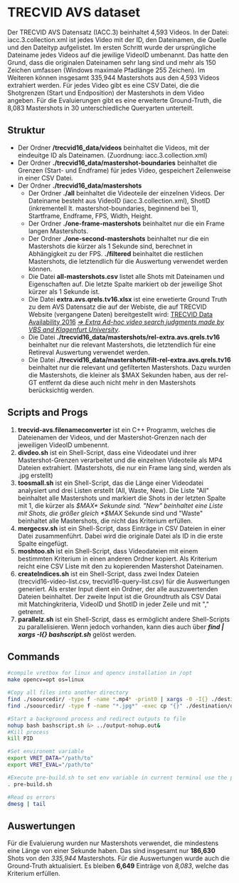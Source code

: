 # TRECVID AVS dataset

Der TRECVID AVS Datensatz (IACC.3) beinhaltet 4,593 Videos. In der Datei: iacc.3.collection.xml ist jedes Video mit der ID, den Dateinamen, die Quelle und den Dateityp aufgelistet. Im ersten Schritt wurde der ursprüngliche Dateiname jedes Videos auf die jewilige VideoID umbenannt. Das hatte den Grund, dass die originalen Dateinamen sehr lang sind und mehr als 150 Zeichen umfassen (Windows maximale Pfadlänge 255 Zeichen). Im Weiteren können insgesamt 335,944 Mastershots aus den 4,593 Videos extrahiert werden. Für jedes Video gibt es eine CSV Datei, die die Shotgrenzen (Start und Endposition) der Mastershots in dem Video angeben. Für die Evaluierungen gibt es eine erweiterte Ground-Truth, die 8,083 Mastershots in 30 unterschiedliche Queryarten unterteilt.

## Struktur
- Der Ordner **/trecvid16_data/videos** beinhaltet die Videos, mit der eindeuitge ID als Dateinamen. (Zuordnung: iacc.3.collection.xml)
- Der Ordner **./trecvid16_data/mastershot-boundaries** beinhaltet die Grenzen (Start- und Endframe) für jedes Video, gespeichert Zeilenweise in einer CSV Datei.
- Der Ordner **./trecvid16_data/mastershots**
  - Der Ordner **./all** beinhaltet die Videoteile der einzelnen Videos. Der Dateiname besteht aus VideoID (iacc.3.collection.xml), ShotID (inkrementell lt. mastershot-boundaries, beginnend bei 1), Startframe, Endframe, FPS, Width, Height.
  - Der Ordner **./one-frame-mastershots** beinhaltet nur die ein Frame langen Mastershots.
  - Der Ordner **./one-second-mastershots** beinhaltet nur die ein Mastershots die kürzer als 1 Sekunde sind, berechnet in Abhängigkeit zu der FPS.
**./filtered** beinhaltet die restlichen Mastershots, die letztendlich für die Auswertung verwendet werden können.
  - Die Datei **all-mastershots.csv** listet alle Shots mit Dateinamen und Eigenschaften auf. Die letzte Spalte markiert ob der jeweilige Shot kürzer als 1 Sekunde ist.
  - Die Datei **extra.avs.qrels.tv16.xlsx** ist eine erwetierte Ground Truth zu dem AVS Datensatz die auf der Webiste, die auf TRECVID Website (vergangene Daten) bereitgestellt wird: [TRECVID Data Availability 2016](http://www-nlpir.nist.gov/projects/trecvid/trecvid.data.html#tv16) [*=> Extra Ad-hoc video search judgments made by VBS and Klagenfurt University*](http://www-nlpir.nist.gov/projects/tv2016/pastdata/extra.avs.qrels.tv16.xlsx).
  - Die Datei **./trecvid16_data/mastershots/rel-extra.avs.qrels.tv16** beinhaltet nur die relevant Mastershots, die letztendlich für eine Retireval Auswertung verwendet werden.
  - Die Datei **./trecvid16_data/mastershots/filt-rel-extra.avs.qrels.tv16** beinhaltet nur die relevant und gefilterten Mastershots. Dazu wurden die Mastershots, die kleiner als $MAX Sekunden haben, aus der rel-GT entfernt da diese auch nicht mehr in den Mastershots berücksichtig werden.


## Scripts and Progs
1. **trecvid-avs.filenameconverter** ist ein C++ Programm, welches die Dateienamen der Videos, und der Mastershot-Grenzen nach der jeweiligen VideoID umbenennt.
2. **divdeo.sh** ist ein Shell-Script, dass eine Videodatei und ihrer Mastershot-Grenzen verarbeitet und die einzelnen Videoteile als MP4 Dateien extrahiert. (Mastershots, die nur ein Frame lang sind, werden als .jpg erstellt)
3. **toosmall.sh** ist ein Shell-Script, das die Länge einer Videodatei analysiert und drei Listen erstellt (All, Waste, New). Die Liste "All" beinhaltet alle Mastershots und markiert die Shots in der letzten Spalte mit 1, die kürzer als *$MAX* Sekunde sind. "New" beinhaltet eine Liste mit Shots, die größer gleich *$MAX* Sekunde sind und "Waste" beinhaltet alle Mastershots, die nicht das Kriterium erfüllen.
4. **mergecsv.sh** ist ein Shell-Script, dass Einträge in CSV Dateien in einer Datei zusammenführt. Dabei wird die originale Datei als ID in die erste Spalte eingefügt.
5. **moshtoo.sh** ist ein Shell-Script, dass Videodateien mit einem bestimmten Kriterium in einen anderen Ordner kopiert. Als Kriterium reicht eine CSV Liste mit den zu kopierenden Mastershot Dateinamen.
8. **createIndices.sh** ist ein Shell-Script, dass zwei Index Dateien (trecvid16-video-list.csv, trecvid16-query-list.csv) für die Auswertungen generiert. Als erster Input dient ein Ordner, der alle auszuwertenden Dateien beinhaltet. Der zweite Input ist die Groundtruth als CSV Datai mit Matchingkriteria, VideoID und ShotID in jeder Zeile und mit "," getrennt.
9. **parallelz.sh** ist ein Shell-Script, dass es ermöglicht andere Shell-Scripts zu parallelisieren. Wenn jedoch vorhanden, kann dies auch über ***find | xargs -I{} bashscript.sh*** gelöst werden.

## Commands
```bash
#compile vretbox for linux and opencv installation in /opt
make opencv=opt os=linux

#Copy all files into another directory
find ./soourcedir/ -type f -name *.mp4* -print0 | xargs -0 -I{} ./destination/dir/
find ./soourcedir/ -type f -name "*.jpg*" -exec cp "{}" ./destination/dir/ \;

#Start a background process and redirect outputs to file
nohup bash bashscript.sh &> ../output-nohup.out&
#Kill process
kill PID

#Set environemt variable
export VRET_DATA="/path/to"
export VRET_EVAL="/path/to"

#Execute pre-build.sh to set env variable in current terminal use the point in front of
. pre-build.sh

#Read os errors
dmesg | tail
```

## Auswertungen
Für die Evaluierung wurden nur Mastershots verwendet, die mindestens eine Länge von einer Sekunde haben. Das sind insgesamt nur **186,630** Shots von den *335,944* Mastershots. Für die Auswertungen wurde auch die Ground-Truth aktualisiert. Es bleiben **6,649** Einträge von *8,083*, welche das Kriterium erfüllen.
